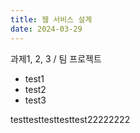 ```yaml
---
title: 웹 서비스 설계
date: 2024-03-29
---
```


과제1, 2, 3 / 팀 프로젝트

<!--more-->

- test1
- test2
- test3

testtesttesttesttest22222222

